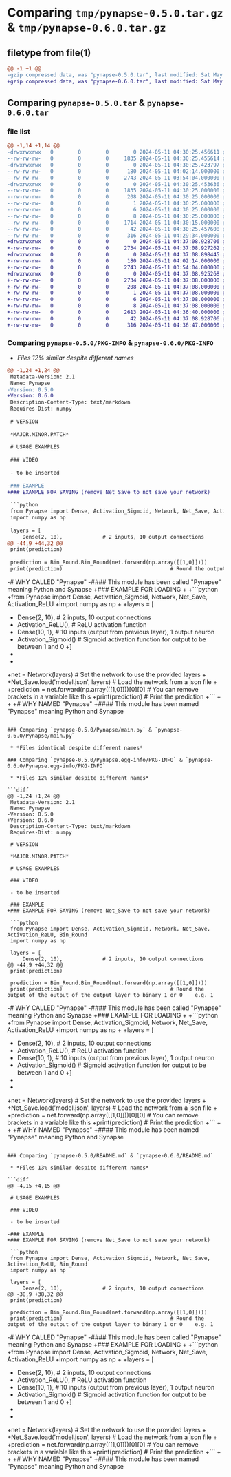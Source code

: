 # Comparing `tmp/pynapse-0.5.0.tar.gz` & `tmp/pynapse-0.6.0.tar.gz`

## filetype from file(1)

```diff
@@ -1 +1 @@
-gzip compressed data, was "pynapse-0.5.0.tar", last modified: Sat May 11 04:30:25 2024, max compression
+gzip compressed data, was "pynapse-0.6.0.tar", last modified: Sat May 11 04:37:08 2024, max compression
```

## Comparing `pynapse-0.5.0.tar` & `pynapse-0.6.0.tar`

### file list

```diff
@@ -1,14 +1,14 @@
-drwxrwxrwx   0        0        0        0 2024-05-11 04:30:25.456611 pynapse-0.5.0/
--rw-rw-rw-   0        0        0     1835 2024-05-11 04:30:25.455614 pynapse-0.5.0/PKG-INFO
-drwxrwxrwx   0        0        0        0 2024-05-11 04:30:25.423797 pynapse-0.5.0/Pynapse/
--rw-rw-rw-   0        0        0      180 2024-05-11 04:02:14.000000 pynapse-0.5.0/Pynapse/__init__.py
--rw-rw-rw-   0        0        0     2743 2024-05-11 03:54:04.000000 pynapse-0.5.0/Pynapse/main.py
-drwxrwxrwx   0        0        0        0 2024-05-11 04:30:25.453636 pynapse-0.5.0/Pynapse.egg-info/
--rw-rw-rw-   0        0        0     1835 2024-05-11 04:30:25.000000 pynapse-0.5.0/Pynapse.egg-info/PKG-INFO
--rw-rw-rw-   0        0        0      208 2024-05-11 04:30:25.000000 pynapse-0.5.0/Pynapse.egg-info/SOURCES.txt
--rw-rw-rw-   0        0        0        1 2024-05-11 04:30:25.000000 pynapse-0.5.0/Pynapse.egg-info/dependency_links.txt
--rw-rw-rw-   0        0        0        6 2024-05-11 04:30:25.000000 pynapse-0.5.0/Pynapse.egg-info/requires.txt
--rw-rw-rw-   0        0        0        8 2024-05-11 04:30:25.000000 pynapse-0.5.0/Pynapse.egg-info/top_level.txt
--rw-rw-rw-   0        0        0     1714 2024-05-11 04:30:15.000000 pynapse-0.5.0/README.md
--rw-rw-rw-   0        0        0       42 2024-05-11 04:30:25.457608 pynapse-0.5.0/setup.cfg
--rw-rw-rw-   0        0        0      316 2024-05-11 04:29:34.000000 pynapse-0.5.0/setup.py
+drwxrwxrwx   0        0        0        0 2024-05-11 04:37:08.928706 pynapse-0.6.0/
+-rw-rw-rw-   0        0        0     2734 2024-05-11 04:37:08.927262 pynapse-0.6.0/PKG-INFO
+drwxrwxrwx   0        0        0        0 2024-05-11 04:37:08.898445 pynapse-0.6.0/Pynapse/
+-rw-rw-rw-   0        0        0      180 2024-05-11 04:02:14.000000 pynapse-0.6.0/Pynapse/__init__.py
+-rw-rw-rw-   0        0        0     2743 2024-05-11 03:54:04.000000 pynapse-0.6.0/Pynapse/main.py
+drwxrwxrwx   0        0        0        0 2024-05-11 04:37:08.925268 pynapse-0.6.0/Pynapse.egg-info/
+-rw-rw-rw-   0        0        0     2734 2024-05-11 04:37:08.000000 pynapse-0.6.0/Pynapse.egg-info/PKG-INFO
+-rw-rw-rw-   0        0        0      208 2024-05-11 04:37:08.000000 pynapse-0.6.0/Pynapse.egg-info/SOURCES.txt
+-rw-rw-rw-   0        0        0        1 2024-05-11 04:37:08.000000 pynapse-0.6.0/Pynapse.egg-info/dependency_links.txt
+-rw-rw-rw-   0        0        0        6 2024-05-11 04:37:08.000000 pynapse-0.6.0/Pynapse.egg-info/requires.txt
+-rw-rw-rw-   0        0        0        8 2024-05-11 04:37:08.000000 pynapse-0.6.0/Pynapse.egg-info/top_level.txt
+-rw-rw-rw-   0        0        0     2613 2024-05-11 04:36:40.000000 pynapse-0.6.0/README.md
+-rw-rw-rw-   0        0        0       42 2024-05-11 04:37:08.928706 pynapse-0.6.0/setup.cfg
+-rw-rw-rw-   0        0        0      316 2024-05-11 04:36:47.000000 pynapse-0.6.0/setup.py
```

### Comparing `pynapse-0.5.0/PKG-INFO` & `pynapse-0.6.0/PKG-INFO`

 * *Files 12% similar despite different names*

```diff
@@ -1,24 +1,24 @@
 Metadata-Version: 2.1
 Name: Pynapse
-Version: 0.5.0
+Version: 0.6.0
 Description-Content-Type: text/markdown
 Requires-Dist: numpy
 
 # VERSION
 
 *MAJOR.MINOR.PATCH*
 
 # USAGE EXAMPLES
 
 ### VIDEO
 
 - to be inserted
 
-### EXAMPLE
+### EXAMPLE FOR SAVING (remove Net_Save to not save your network)
 
 ```python
 from Pynapse import Dense, Activation_Sigmoid, Network, Net_Save, Activation_ReLU, Bin_Round
 import numpy as np
 
 layers = [
     Dense(2, 10),             # 2 inputs, 10 output connections
@@ -44,9 +44,32 @@
 print(prediction)
 
 prediction = Bin_Round.Bin_Round(net.forward(np.array([[1,0]])))
 print(prediction)                                   # Round the output of the output of the output layer to binary 1 or 0    e.g. 1
 ```
 
 
-# WHY CALLED "Pynapse"
-#### This module has been called "Pynapse" meaning Python and Synapse
+### EXAMPLE FOR LOADING
+
+```python
+from Pynapse import Dense, Activation_Sigmoid, Network, Net_Save, Activation_ReLU
+import numpy as np
+
+layers = [
+    Dense(2, 10),             # 2 inputs, 10 output connections
+    Activation_ReLU(),        # ReLU activation function
+    Dense(10, 1),             # 10 inputs (output from previous layer), 1 output neuron
+    Activation_Sigmoid()      # Sigmoid activation function for output to be between 1 and 0
+]
+
+
+net = Network(layers)                               # Set the network to use the provided layers
+
+Net_Save.load('model.json', layers)                 # Load the network from a json file
+
+prediction = net.forward(np.array([[1,0]]))[0][0]   # You can remove brackets in a variable like this
+print(prediction)                                   # Print the prediction
+```
+
+
+# WHY NAMED "Pynapse"
+#### This module has been named "Pynapse" meaning Python and Synapse
```

### Comparing `pynapse-0.5.0/Pynapse/main.py` & `pynapse-0.6.0/Pynapse/main.py`

 * *Files identical despite different names*

### Comparing `pynapse-0.5.0/Pynapse.egg-info/PKG-INFO` & `pynapse-0.6.0/Pynapse.egg-info/PKG-INFO`

 * *Files 12% similar despite different names*

```diff
@@ -1,24 +1,24 @@
 Metadata-Version: 2.1
 Name: Pynapse
-Version: 0.5.0
+Version: 0.6.0
 Description-Content-Type: text/markdown
 Requires-Dist: numpy
 
 # VERSION
 
 *MAJOR.MINOR.PATCH*
 
 # USAGE EXAMPLES
 
 ### VIDEO
 
 - to be inserted
 
-### EXAMPLE
+### EXAMPLE FOR SAVING (remove Net_Save to not save your network)
 
 ```python
 from Pynapse import Dense, Activation_Sigmoid, Network, Net_Save, Activation_ReLU, Bin_Round
 import numpy as np
 
 layers = [
     Dense(2, 10),             # 2 inputs, 10 output connections
@@ -44,9 +44,32 @@
 print(prediction)
 
 prediction = Bin_Round.Bin_Round(net.forward(np.array([[1,0]])))
 print(prediction)                                   # Round the output of the output of the output layer to binary 1 or 0    e.g. 1
 ```
 
 
-# WHY CALLED "Pynapse"
-#### This module has been called "Pynapse" meaning Python and Synapse
+### EXAMPLE FOR LOADING
+
+```python
+from Pynapse import Dense, Activation_Sigmoid, Network, Net_Save, Activation_ReLU
+import numpy as np
+
+layers = [
+    Dense(2, 10),             # 2 inputs, 10 output connections
+    Activation_ReLU(),        # ReLU activation function
+    Dense(10, 1),             # 10 inputs (output from previous layer), 1 output neuron
+    Activation_Sigmoid()      # Sigmoid activation function for output to be between 1 and 0
+]
+
+
+net = Network(layers)                               # Set the network to use the provided layers
+
+Net_Save.load('model.json', layers)                 # Load the network from a json file
+
+prediction = net.forward(np.array([[1,0]]))[0][0]   # You can remove brackets in a variable like this
+print(prediction)                                   # Print the prediction
+```
+
+
+# WHY NAMED "Pynapse"
+#### This module has been named "Pynapse" meaning Python and Synapse
```

### Comparing `pynapse-0.5.0/README.md` & `pynapse-0.6.0/README.md`

 * *Files 13% similar despite different names*

```diff
@@ -4,15 +4,15 @@
 
 # USAGE EXAMPLES
 
 ### VIDEO
 
 - to be inserted
 
-### EXAMPLE
+### EXAMPLE FOR SAVING (remove Net_Save to not save your network)
 
 ```python
 from Pynapse import Dense, Activation_Sigmoid, Network, Net_Save, Activation_ReLU, Bin_Round
 import numpy as np
 
 layers = [
     Dense(2, 10),             # 2 inputs, 10 output connections
@@ -38,9 +38,32 @@
 print(prediction)
 
 prediction = Bin_Round.Bin_Round(net.forward(np.array([[1,0]])))
 print(prediction)                                   # Round the output of the output of the output layer to binary 1 or 0    e.g. 1
 ```
 
 
-# WHY CALLED "Pynapse"
-#### This module has been called "Pynapse" meaning Python and Synapse
+### EXAMPLE FOR LOADING
+
+```python
+from Pynapse import Dense, Activation_Sigmoid, Network, Net_Save, Activation_ReLU
+import numpy as np
+
+layers = [
+    Dense(2, 10),             # 2 inputs, 10 output connections
+    Activation_ReLU(),        # ReLU activation function
+    Dense(10, 1),             # 10 inputs (output from previous layer), 1 output neuron
+    Activation_Sigmoid()      # Sigmoid activation function for output to be between 1 and 0
+]
+
+
+net = Network(layers)                               # Set the network to use the provided layers
+
+Net_Save.load('model.json', layers)                 # Load the network from a json file
+
+prediction = net.forward(np.array([[1,0]]))[0][0]   # You can remove brackets in a variable like this
+print(prediction)                                   # Print the prediction
+```
+
+
+# WHY NAMED "Pynapse"
+#### This module has been named "Pynapse" meaning Python and Synapse
```

